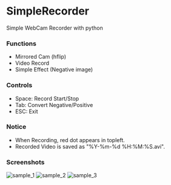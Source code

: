 # SimpleRecorder
Simple WebCam Recorder with python

### Functions ###
- Mirrored Cam (hflip)
- Video Record
- Simple Effect (Negative image)

### Controls ###
- Space: Record Start/Stop
- Tab: Convert Negative/Positive
- ESC: Exit

### Notice ###
- When Recording, red dot appears in topleft.
- Recorded Video is saved as "%Y-%m-%d %H:%M:%S.avi".

### Screenshots ###
![sample_1](https://github.com/user-attachments/assets/e0f91125-f070-4afd-96e1-473c738b7238)
![sample_2](https://github.com/user-attachments/assets/9aa0729d-9e3d-4158-a396-cebb002d958c)
![sample_3](https://github.com/user-attachments/assets/26cfc215-24ce-4969-89fb-4075e23fcf07)
